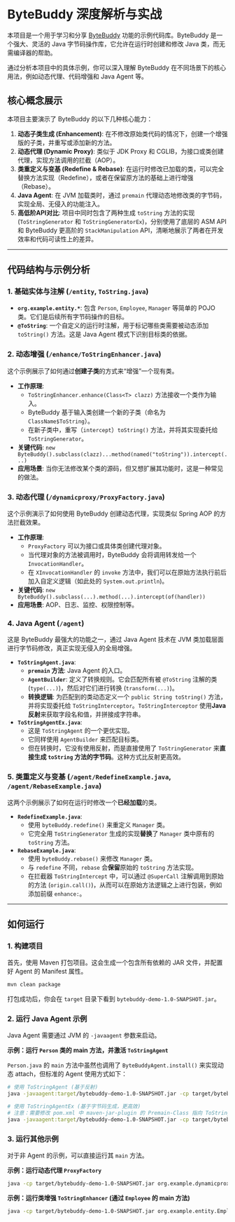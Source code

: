 # ByteBuddy 深度解析与实战

本项目是一个用于学习和分享 [ByteBuddy](https.://bytebuddy.net) 功能的示例代码库。ByteBuddy 是一个强大、灵活的 Java 字节码操作库，它允许在运行时创建和修改 Java 类，而无需编译器的帮助。

通过分析本项目中的具体示例，你可以深入理解 ByteBuddy 在不同场景下的核心用法，例如动态代理、代码增强和 Java Agent 等。

## 核心概念展示

本项目主要演示了 ByteBuddy 的以下几种核心能力：

1.  **动态子类生成 (Enhancement)**: 在不修改原始类代码的情况下，创建一个增强版的子类，并重写或添加新的方法。
2.  **动态代理 (Dynamic Proxy)**: 类似于 JDK Proxy 和 CGLIB，为接口或类创建代理，实现方法调用的拦截（AOP）。
3.  **类重定义与变基 (Redefine & Rebase)**: 在运行时修改已加载的类，可以完全替换方法实现（Redefine），或者在保留原方法的基础上进行增强（Rebase）。
4.  **Java Agent**: 在 JVM 加载类时，通过 `premain` 代理动态地修改类的字节码，实现全局、无侵入的功能注入。
5.  **高低阶API对比**: 项目中同时包含了两种生成 `toString` 方法的实现 (`ToStringGenerator` 和 `ToStringGeneratorEx`)，分别使用了底层的 ASM API 和 ByteBuddy 更高阶的 `StackManipulation` API，清晰地展示了两者在开发效率和代码可读性上的差异。

---

## 代码结构与示例分析

### 1. 基础实体与注解 (`/entity`, `ToString.java`)

-   **`org.example.entity.*`**: 包含 `Person`, `Employee`, `Manager` 等简单的 POJO 类。它们是后续所有字节码操作的目标。
-   **`@ToString`**: 一个自定义的运行时注解，用于标记哪些类需要被动态添加 `toString()` 方法。这是 Java Agent 模式下识别目标类的依据。

### 2. 动态增强 (`/enhance/ToStringEnhancer.java`)

这个示例展示了如何通过**创建子类**的方式来“增强”一个现有类。

-   **工作原理**:
    -   `ToStringEnhancer.enhance(Class<T> clazz)` 方法接收一个类作为输入。
    -   ByteBuddy 基于输入类创建一个新的子类（命名为 `ClassName$ToString`）。
    -   在新子类中，重写（`intercept`）`toString()` 方法，并将其实现委托给 `ToStringGenerator`。
-   **关键代码**: `new ByteBuddy().subclass(clazz)...method(named("toString")).intercept(...)`
-   **应用场景**: 当你无法修改某个类的源码，但又想扩展其功能时，这是一种常见的做法。

### 3. 动态代理 (`/dynamicproxy/ProxyFactory.java`)

这个示例演示了如何使用 ByteBuddy 创建动态代理，实现类似 Spring AOP 的方法拦截效果。

-   **工作原理**:
    -   `ProxyFactory` 可以为接口或具体类创建代理对象。
    -   当代理对象的方法被调用时，ByteBuddy 会将调用转发给一个 `InvocationHandler`。
    -   在 `XInvocationHandler` 的 `invoke` 方法中，我们可以在原始方法执行前后加入自定义逻辑（如此处的 `System.out.println`)。
-   **关键代码**: `new ByteBuddy().subclass(...).method(...).intercept(of(handler))`
-   **应用场景**: AOP、日志、监控、权限控制等。

### 4. Java Agent (`/agent`)

这是 ByteBuddy 最强大的功能之一，通过 Java Agent 技术在 JVM 类加载层面进行字节码修改，真正实现无侵入的全局增强。

-   **`ToStringAgent.java`**:
    -   **`premain` 方法**: Java Agent 的入口。
    -   **`AgentBuilder`**: 定义了转换规则。它会匹配所有被 `@ToString` 注解的类 (`type(...)`)，然后对它们进行转换 (`transform(...)`)。
    -   **转换逻辑**: 为匹配到的类动态定义一个 `public String toString()` 方法，并将实现委托给 `ToStringInterceptor`。`ToStringInterceptor` 使用**Java反射**来获取字段名和值，并拼接成字符串。
-   **`ToStringAgentEx.java`**:
    -   这是 `ToStringAgent` 的一个更优实现。
    -   它同样使用 `AgentBuilder` 来匹配目标类。
    -   但在转换时，它没有使用反射，而是直接使用了 `ToStringGenerator` 来**直接生成 `toString` 方法的字节码**。这种方式比反射更高效。

### 5. 类重定义与变基 (`/agent/RedefineExample.java`, `/agent/RebaseExample.java`)

这两个示例展示了如何在运行时修改一个**已经加载**的类。

-   **`RedefineExample.java`**:
    -   使用 `byteBuddy.redefine()` 来重定义 `Manager` 类。
    -   它完全用 `ToStringGenerator` 生成的实现**替换**了 `Manager` 类中原有的 `toString` 方法。
-   **`RebaseExample.java`**:
    -   使用 `byteBuddy.rebase()` 来修改 `Manager` 类。
    -   与 `redefine` 不同，`rebase` 会**保留**原始的 `toString` 方法实现。
    -   在拦截器 `ToStringIntercept` 中，可以通过 `@SuperCall` 注解调用到原始的方法 (`origin.call()`)，从而可以在原始方法逻辑之上进行包装，例如添加前缀 `enhance:`。

---

## 如何运行

### 1. 构建项目

首先，使用 Maven 打包项目。这会生成一个包含所有依赖的 JAR 文件，并配置好 Agent 的 Manifest 属性。

```bash
mvn clean package
```

打包成功后，你会在 `target` 目录下看到 `bytebuddy-demo-1.0-SNAPSHOT.jar`。

### 2. 运行 Java Agent 示例

Java Agent 需要通过 JVM 的 `-javaagent` 参数来启动。

**示例：运行 `Person` 类的 main 方法，并激活 `ToStringAgent`**

`Person.java` 的 `main` 方法中虽然也调用了 `ByteBuddyAgent.install()` 来实现动态 attach，但标准的 Agent 使用方式如下：

```bash
# 使用 ToStringAgent (基于反射)
java -javaagent:target/bytebuddy-demo-1.0-SNAPSHOT.jar -cp target/bytebuddy-demo-1.0-SNAPSHOT.jar org.example.entity.Person

# 使用 ToStringAgentEx (基于字节码生成，更高效)
# 注意：需要修改 pom.xml 中 maven-jar-plugin 的 Premain-Class 指向 ToStringAgentEx
java -javaagent:target/bytebuddy-demo-1.0-SNAPSHOT.jar -cp target/bytebuddy-demo-1.0-SNAPSHOT.jar org.example.entity.Manager
```

### 3. 运行其他示例

对于非 Agent 的示例，可以直接运行其 `main` 方法。

**示例：运行动态代理 `ProxyFactory`**

```bash
java -cp target/bytebuddy-demo-1.0-SNAPSHOT.jar org.example.dynamicproxy.ProxyFactory
```

**示例：运行类增强 `ToStringEnhancer` (通过 `Employee` 的 main 方法)**

```bash
java -cp target/bytebuddy-demo-1.0-SNAPSHOT.jar org.example.entity.Employee
```
